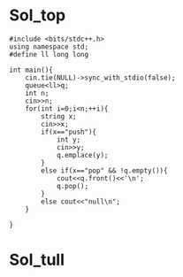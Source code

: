 # Sol_top

    #include <bits/stdc++.h>
    using namespace std;
    #define ll long long
    
    int main(){
        cin.tie(NULL)->sync_with_stdio(false);
        queue<ll>q;
        int n;
        cin>>n;
        for(int i=0;i<n;++i){
            string x;
            cin>>x;
            if(x=="push"){
                int y;
                cin>>y;
                q.emplace(y);
            }
            else if(x=="pop" && !q.empty()){
                cout<<q.front()<<'\n';
                q.pop();
            }
            else cout<<"null\n";
        }

    }

# Sol_tull
